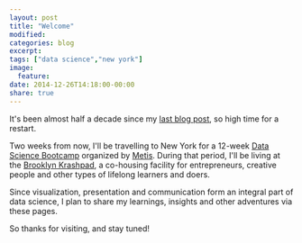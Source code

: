 ```yaml
---
layout: post
title: "Welcome"
modified:
categories: blog
excerpt:
tags: ["data science","new york"]
image:
  feature:
date: 2014-12-26T14:18:00-00:00
share: true
---
```


It's been almost half a decade since my [last blog post](http://blog.prompt-speechapps.com), so high time for a restart.

Two weeks from now, I'll be travelling to New York for a 12-week [Data Science Bootcamp][metis-datascience] organized by [Metis][metis]. During that period, I'll be living at the [Brooklyn Krashpad][krash], a co-housing facility for entrepreneurs, creative people and other types of lifelong learners and doers.

Since visualization, presentation and communication form an integral part of data science, I plan to share my learnings, insights and other adventures via these pages.

So thanks for visiting, and stay tuned!

[metis]: http://www.thisismetis.com/
[metis-datascience]: http://www.thisismetis.com/data-science
[krash]: https://krash.io
